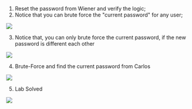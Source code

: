 

1. Reset the password from Wiener and verify the logic;
2. Notice that you can brute force the "current password" for any user;

![](PortSwigger-Solution/static/img/Pasted_image_20231107105742.png)

3. Notice that, you can only brute force the current password, if the new password is different each other

![](PortSwigger-Solution/static/img/Pasted_image_20231107110514.png)

4. Brute-Force and find the current password from Carlos

![](PortSwigger-Solution/static/img/Pasted_image_20231107110551.png)

5. Lab Solved

![](PortSwigger-Solution/static/img/Pasted_image_20231107110633.png)

